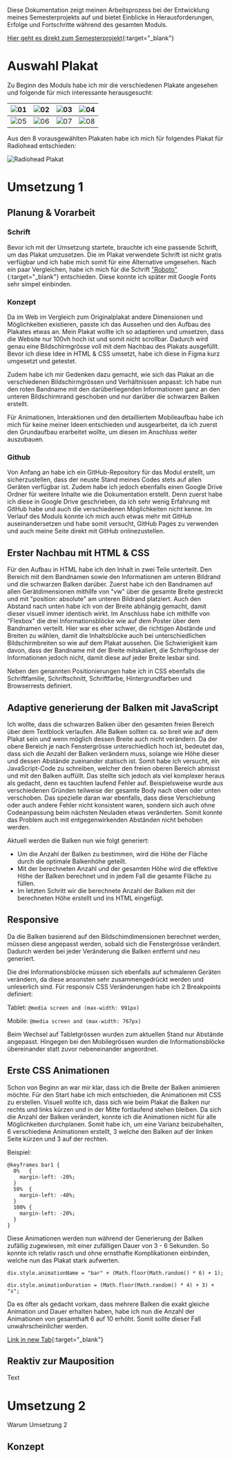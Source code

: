 Diese Dokumentation zeigt meinen Arbeitsprozess bei der Entwicklung meines Semesterprojekts auf und bietet Einblicke in Herausforderungen, Erfolge und Fortschritte während des gesamten Moduls.

[Hier geht es direkt zum Semesterprojekt](radiohead/){:target="_blank"}

# Auswahl Plakat
Zu Beginn des Moduls habe ich mir die verschiedenen Plakate angesehen und folgende für mich interessante herausgesucht:

![01](doku/posters/radiohead.jpeg) | ![02](doku/posters/02.jpg) | ![03](doku/posters/03.jpeg) | ![04](doku/posters/04.jpeg)
------------ | ------------- | ------------- | -------------
![05](doku/posters/05.png) | ![06](doku/posters/06.png) | ![07](doku/posters/07.jpeg) | ![08](doku/posters/08.jpeg)

Aus den 8 vorausgewählten Plakaten habe ich mich für folgendes Plakat für Radiohead entschieden:

![Radiohead Plakat](doku/posters/radiohead.jpeg)

# Umsetzung 1
## Planung & Vorarbeit
### Schrift
Bevor ich mit der Umsetzung startete, brauchte ich eine passende Schrift, um das Plakat umzusetzen. Die im Plakat verwendete Schrift ist nicht gratis verfügbar und ich habe mich somit für eine Alternative umgesehen. Nach ein paar Vergleichen, habe ich mich für die Schrift ["Roboto"](https://fonts.google.com/specimen/Roboto){:target="_blank"} entschieden. Diese konnte ich später mit Google Fonts sehr simpel einbinden.

### Konzept
Da im Web im Vergleich zum Originalplakat andere Dimensionen und Möglichkeiten existieren, passte ich das Aussehen und den Aufbau des Plakates etwas an. Mein Plakat wollte ich so adaptieren und umsetzen, dass die Website nur 100vh hoch ist und somit nicht scrollbar. Dadurch wird genau eine Bildschirmgrösse voll mit dem Nachbau des Plakats ausgefüllt. Bevor ich diese Idee in HTML & CSS umsetzt, habe ich diese in Figma kurz umgesetzt und getestet.

Zudem habe ich mir Gedenken dazu gemacht, wie sich das Plakat an die verschiedenen Bildschirmgrössen und Verhältnissen anpasst: Ich habe nun den roten Bandname mit den darüberliegenden Informationen ganz an den unteren Bildschirmrand geschoben und nur darüber die schwarzen Balken erstellt.

Für Animationen, Interaktionen und den detailliertem Mobileaufbau habe ich mich für keine meiner Ideen entschieden und ausgearbeitet, da ich zuerst den Grundaufbau erarbeitet wollte, um diesen im Anschluss weiter auszubauen.

### Github
Von Anfang an habe ich ein GitHub-Repository für das Modul erstellt, um sicherzustellen, dass der neuste Stand meines Codes stets auf allen Geräten verfügbar ist. Zudem habe ich jedoch ebenfalls einen Google Drive Ordner für weitere Inhalte wie die Dokumentation erstellt. Denn zuerst habe ich diese in Google Drive geschrieben, da ich sehr wenig Erfahrung mit GitHub habe und auch die verschiedenen Möglichkeiten nicht kenne. Im Verlauf des Moduls konnte ich mich auch etwas mehr mit GitHub auseinandersetzen und habe somit versucht, GitHub Pages zu verwenden und auch meine Seite direkt mit GitHub onlinezustellen.

## Erster Nachbau mit HTML & CSS
Für den Aufbau in HTML habe ich den Inhalt in zwei Teile unterteilt. Den Bereich mit dem Bandnamen sowie den Informationen am unteren Bildrand und die schwarzen Balken darüber. Zuerst habe ich den Bandnamen auf allen Gerätdimensionen mithilfe von "vw" über die gesamte Breite gestreckt und mit "position: absolute" am unteren Bildrand platziert. Auch den Abstand nach unten habe ich von der Breite abhängig gemacht, damit dieser visuell immer identisch wirkt. Im Anschluss habe ich mithilfe von "Flexbox" die drei Informationsblöcke wie auf dem Poster über dem Bandnamen verteilt. Hier war es eher schwer, die richtigen Abstände und Breiten zu wählen, damit die Inhaltsblöcke auch bei unterschiedlichen Bildschirmbreiten so wie auf dem Plakat aussehen. Die Schwierigkeit kam davon, dass der Bandname mit der Breite mitskaliert, die Schriftgrösse der Informationen jedoch nicht, damit diese auf jeder Breite lesbar sind.

Neben den genannten Positionierungen habe ich in CSS ebenfalls die Schriftfamilie, Schriftschnitt, Schriftfarbe, Hintergrundfarben und Browserrests definiert.

## Adaptive generierung der Balken mit JavaScript
Ich wollte, dass die schwarzen Balken über den gesamten freien Bereich über dem Textblock verlaufen. Alle Balken sollten ca. so breit wie auf dem Plakat sein und wenn möglich dessen Breite auch nicht verändern. Da der obere Bereich je nach Fenstergrösse unterschiedlich hoch ist, bedeutet das, dass sich die Anzahl der Balken verändern muss, solange wie Höhe dieser und dessen Abstände zueinander statisch ist. Somit habe ich versucht, ein JavaScript-Code zu schreiben, welcher den freien oberen Bereich abmisst und mit den Balken auffüllt. Das stellte sich jedoch als viel komplexer heraus als gedacht, denn es tauchten laufend Fehler auf. Beispielsweise wurde aus verschiedenen Gründen teilweise der gesamte Body nach oben oder unten verschoben. Das spezielle daran war ebenfalls, dass diese Verschiebung oder auch andere Fehler nicht konsistent waren, sondern sich auch ohne Codeanpassung beim nächsten Neuladen etwas veränderten. Somit konnte das Problem auch mit entgegenwirkenden Abständen nicht behoben werden.

Aktuell werden die Balken nun wie folgt generiert:
- Um die Anzahl der Balken zu bestimmen, wird die Höhe der Fläche durch die optimale Balkenhöhe geteilt.
- Mit der berechneten Anzahl und der gesamten Höhe wird die effektive Höhe der Balken berechnet und in jedem Fall die gesamte Fläche zu füllen.
- Im letzten Schritt wir die berechnete Anzahl der Balken mit der berechneten Höhe erstellt und ins HTML eingefügt.

## Responsive
Da die Balken basierend auf den Bildschimdimensionen berechnet werden, müssen diese angepasst werden, sobald sich die Fenstergrösse verändert. Dadurch werden bei jeder Veränderung die Balken entfernt und neu generiert.

Die drei Informationsblöcke müssen sich ebenfalls auf schmaleren Geräten verändern, da diese ansonsten sehr zusammengedrückt werden und unleserlich sind. Für responsiv CSS Veränderungen habe ich 2 Breakpoints definiert:

Tablet:
`@media screen and (max-width: 991px)`

Mobile:
`@media screen and (max-width: 767px)`

Beim Wechsel auf Tabletgrössen wurden zum aktuellen Stand nur Abstände angepasst. Hingegen bei den Mobilegrössen wurden die Informationsblöcke übereinander statt zuvor nebeneinander angeordnet.

## Erste CSS Animationen
Schon von Beginn an war mir klar, dass ich die Breite der Balken animieren möchte. Für den Start habe ich mich entschieden, die Animationen mit CSS zu erstellen. Visuell wollte ich, dass sich wie beim Plakat die Balken nur rechts und links kürzen und in der Mitte fortlaufend stehen bleiben. Da sich die Anzahl der Balken verändert, konnte ich die Animationen nicht für alle Möglichkeiten durchplanen. Somit habe ich, um eine Varianz beizubehalten, 6 verschiedene Animationen erstellt, 3 welche den Balken auf der linken Seite kürzen und 3 auf der rechten.

Beispiel:
```
@keyframes bar1 {
  0%   {
    margin-left: -20%;
  }
  50%  {
    margin-left: -40%;
  }
  100% {
    margin-left: -20%;
  }
}
```

Diese Animationen werden nun während der Generierung der Balken zufällig zugewiesen, mit einer zufälligen Dauer von 3 - 6 Sekunden. So konnte ich relativ rasch und ohne ernsthafte Komplikationen einbinden, welche nun das Plakat stark aufwerten.

`div.style.animationName = "bar" + (Math.floor(Math.random() * 6) + 1);`

`div.style.animationDuration = (Math.floor(Math.random() * 4) + 3) + "s";`

Da es öfter als gedacht vorkam, dass mehrere Balken die exakt gleiche Animation und Dauer erhalten haben, habe ich nun die Anzahl der Animationen von gesamthaft 6 auf 10 erhöht. Somit sollte dieser Fall unwahrscheinlicher werden.

[Link in new Tab](radiohead/){:target="_blank"}

## Reaktiv zur Mauposition

Text

# Umsetzung 2

Warum Umsetzung 2

## Konzept